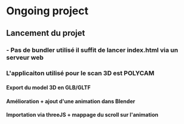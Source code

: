 # Ongoing project

## Lancement du projet

### - Pas de bundler utilisé il suffit de lancer index.html via un serveur web 

### L'applicaiton utilisé pour le scan 3D est POLYCAM

#### Export du model 3D en GLB/GLTF

#### Amélioration + ajout d'une animation dans Blender

#### Importation via threeJS + mappage du scroll sur l'animation

<a href="https://zupimages.net/viewer.php?id=22/43/66ks.png"><img src="https://zupimages.net/up/22/43/66ks.png" alt="" /></a>